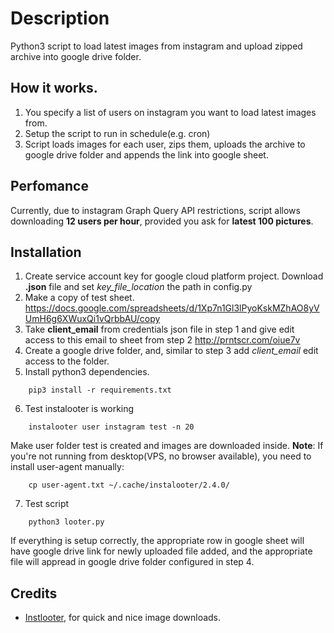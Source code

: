 # Description
Python3 script to load latest images from instagram and upload zipped archive into google drive folder.
## How it works.
1. You specify a list of users on instagram you want to load latest images from.
2. Setup the script to run in schedule(e.g. cron)
3. Script loads images for each user, zips them, uploads the archive to google drive folder and appends the link into google sheet.
## Perfomance
Currently, due to instagram Graph Query API restrictions, script allows downloading **12 users per hour**, provided you ask for **latest 100 pictures**.

## Installation
1. Create service account key for google cloud platform project. Download **.json** file and set *key_file_location* the path in config.py
2. Make a copy of test sheet.
https://docs.google.com/spreadsheets/d/1Xp7n1Gl3lPyoKskMZhAO8yVUmH6g6XWuxQi1vQrbbAU/copy
3. Take **client_email** from credentials json file in step 1 and give edit access to this email to sheet from step 2
http://prntscr.com/oiue7v
4. Create a google drive folder, and, similar to step 3 add *client_email* edit access to the folder.
5. Install python3 dependencies.
```
    pip3 install -r requirements.txt
```
6. Test instalooter is working
```
    instalooter user instagram test -n 20
```
Make user folder test is created and images are downloaded inside.
**Note**: If you're not running from desktop(VPS, no browser available), you need to install user-agent manually:
```
    cp user-agent.txt ~/.cache/instalooter/2.4.0/
```
7. Test script
```
    python3 looter.py
```
If everything is setup correctly, the appropriate row in google sheet will have google drive link for newly uploaded file added, and the appropriate file will appread in google drive folder configured in step 4.

## Credits
- [Instlooter](https://github.com/althonos/InstaLooter), for quick and nice image downloads.